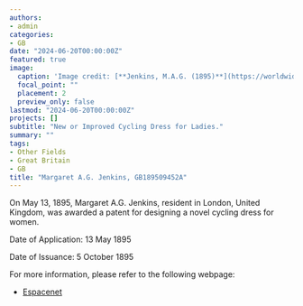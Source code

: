 ```yaml
---
authors:
- admin
categories:
- GB
date: "2024-06-20T00:00:00Z"
featured: true
image:
  caption: 'Image credit: [**Jenkins, M.A.G. (1895)**](https://worldwide.espacenet.com/patent/search/family/035245041/publication/GB189509452A?q=pn%3D%20GB189509452A)'
  focal_point: ""
  placement: 2
  preview_only: false
lastmod: "2024-06-20T00:00:00Z"
projects: []
subtitle: "New or Improved Cycling Dress for Ladies."
summary: ""
tags:
- Other Fields
- Great Britain
- GB 
title: "Margaret A.G. Jenkins, GB189509452A"
---
```

On May 13, 1895, Margaret A.G. Jenkins, resident in London, United Kingdom, was awarded a patent for designing a novel cycling dress for women.

Date of Application: 13 May 1895

Date of Issuance: 5 October 1895

For more information, please refer to the following webpage: 

- [Espacenet](https://worldwide.espacenet.com/patent/search/family/035245041/publication/GB189509452A?q=pn%3D%20GB189509452A)
